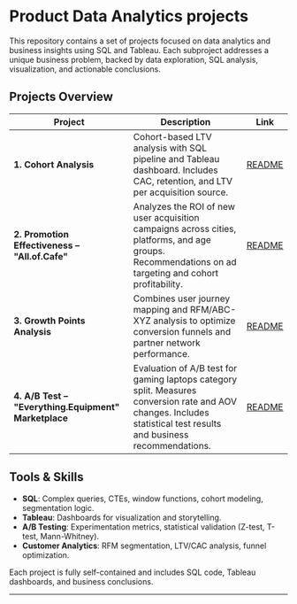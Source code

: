 # Product Data Analytics projects

This repository contains a set of projects focused on data analytics and business insights using SQL and Tableau. Each subproject addresses a unique business problem, backed by data exploration, SQL analysis, visualization, and actionable conclusions.

## Projects Overview

| Project                                              | Description                                                                                                                                                         | Link                                      |
|------------------------------------------------------|---------------------------------------------------------------------------------------------------------------------------------------------------------------------|-------------------------------------------|
| **1. Cohort Analysis**                               | Cohort-based LTV analysis with SQL pipeline and Tableau dashboard. Includes CAC, retention, and LTV per acquisition source.                                         | [README](./1_cohort_analysis/README.md)   |
| **2. Promotion Effectiveness – "All.of.Cafe"**       | Analyzes the ROI of new user acquisition campaigns across cities, platforms, and age groups. Recommendations on ad targeting and cohort profitability.              | [README](./2_all_of_cafe/README.md)       |
| **3. Growth Points Analysis**                        | Combines user journey mapping and RFM/ABC-XYZ analysis to optimize conversion funnels and partner network performance.                                              | [README](./3_growth_points/README.md)     |
| **4. A/B Test – "Everything.Equipment" Marketplace** | Evaluation of A/B test for gaming laptops category split. Measures conversion rate and AOV changes. Includes statistical test results and business recommendations. | [README](./4_ab_test_equipment/README.md) |

## Tools & Skills
- **SQL**: Complex queries, CTEs, window functions, cohort modeling, segmentation logic.
- **Tableau**: Dashboards for visualization and storytelling.
- **A/B Testing**: Experimentation metrics, statistical validation (Z-test, T-test, Mann-Whitney).
- **Customer Analytics**: RFM segmentation, LTV/CAC analysis, funnel optimization.

Each project is fully self-contained and includes SQL code, Tableau dashboards, and business conclusions.

---


